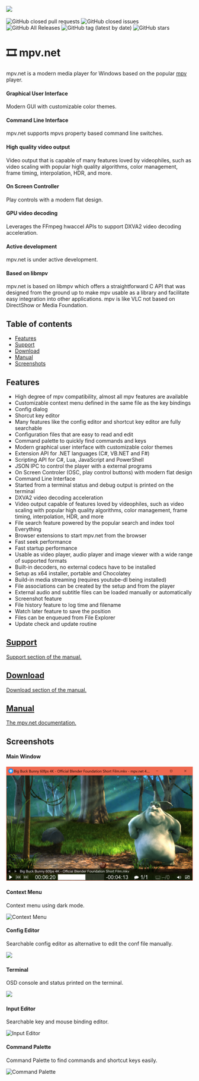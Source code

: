 
![](https://raw.githubusercontent.com/stax76/mpv.net/master/docs/img/mpvnet.png)

![GitHub closed pull requests](https://img.shields.io/github/issues-pr-closed/stax76/mpv.net) ![GitHub closed issues](https://img.shields.io/github/issues-closed/stax76/mpv.net) ![GitHub All Releases](https://img.shields.io/github/downloads/stax76/mpv.net/total) ![GitHub tag (latest by date)](https://img.shields.io/github/tag-date/stax76/mpv.net) ![GitHub stars](https://img.shields.io/github/stars/stax76/mpv.net)

🎞 mpv.net
==========

mpv.net is a modern media player for Windows based on the popular [mpv](https://mpv.io) player.


#### Graphical User Interface

Modern GUI with customizable color themes.


#### Command Line Interface

mpv.net supports mpvs property based command line switches.


#### High quality video output

Video output that is capable of many features loved by videophiles, such as video scaling with popular high quality algorithms, color management, frame timing, interpolation, HDR, and more.


#### On Screen Controller

Play controls with a modern flat design.


#### GPU video decoding

Leverages the FFmpeg hwaccel APIs to support DXVA2 video decoding acceleration.


#### Active development

mpv.net is under active development.


#### Based on libmpv

mpv.net is based on libmpv which offers a straightforward C API that was designed from the ground up to make mpv usable as a library and facilitate easy integration into other applications. mpv is like VLC not based on DirectShow or Media Foundation. 


Table of contents
-----------------

- [Features](#features)
- [Support](#support)
- [Download](#download)
- [Manual](#manual)
- [Screenshots](#screenshots)


Features
--------

- High degree of mpv compatibility, almost all mpv features are available
- Customizable context menu defined in the same file as the key bindings
- Config dialog
- Shorcut key editor
- Many features like the config editor and shortcut key editor are fully searchable
- Configuration files that are easy to read and edit
- Command palette to quickly find commands and keys
- Modern graphical user interface with customizable color themes
- Extension API for .NET languages (C#, VB.NET and F#)
- Scripting API for C#, Lua, JavaScript and PowerShell
- JSON IPC to control the player with a external programs
- On Screen Controler (OSC, play control buttons) with modern flat design
- Command Line Interface
- Started from a terminal status and debug output is printed on the terminal
- DXVA2 video decoding acceleration
- Video output capable of features loved by videophiles, such as video scaling with popular high quality algorithms, color management, frame timing, interpolation, HDR, and more
- File search feature powered by the popular search and index tool Everything
- Browser extensions to start mpv.net from the browser
- Fast seek performance
- Fast startup performance
- Usable as video player, audio player and image viewer with a wide range of supported formats
- Built-in decoders, no external codecs have to be installed
- Setup as x64 installer, portable and Chocolatey
- Build-in media streaming (requires youtube-dl being installed)
- File associations can be created by the setup and from the player
- External audio and subtitle files can be loaded manually or automatically
- Screenshot feature
- File history feature to log time and filename
- Watch later feature to save the position
- Files can be enqueued from File Explorer
- Update check and update routine


## [Support](docs/Manual.md#support)

[Support section of the manual.](docs/Manual.md#support)


## [Download](docs/Manual.md#download)

[Download section of the manual.](docs/Manual.md#download)


## [Manual](docs/Manual.md)

[The mpv.net documentation.](docs/Manual.md)


Screenshots
-----------

#### Main Window

![Main Window](docs/img/Main.png)


#### Context Menu

Context menu using dark mode.

![Context Menu](https://raw.githubusercontent.com/stax76/mpv.net/master/docs/img/Menu.jpg)


#### Config Editor

Searchable config editor as alternative to edit the conf file manually.

![](https://raw.githubusercontent.com/stax76/mpv.net/master/docs/img/ConfEditor.png)


#### Terminal

OSD console and status printed on the terminal.

![](https://raw.githubusercontent.com/stax76/mpv.net/master/docs/img/Terminal.png)


#### Input Editor

Searchable key and mouse binding editor.

![Input Editor](https://raw.githubusercontent.com/stax76/mpv.net/master/docs/img/InputEditor.png)


#### Command Palette

Command Palette to find commands and shortcut keys easily.

![Command Palette](https://raw.githubusercontent.com/stax76/mpv.net/master/docs/img/CommandPalette.png)
